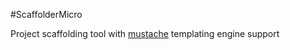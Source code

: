 #ScaffolderMicro

Project scaffolding tool with [mustache](htttps://mustache.github.io) templating engine support